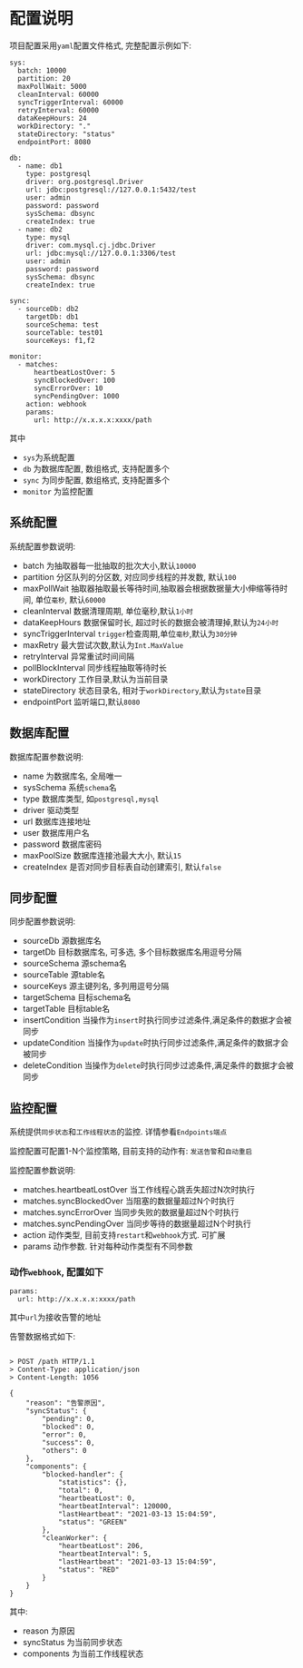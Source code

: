 # 配置说明

项目配置采用`yaml`配置文件格式, 完整配置示例如下:

```
sys:
  batch: 10000
  partition: 20
  maxPollWait: 5000
  cleanInterval: 60000
  syncTriggerInterval: 60000
  retryInterval: 60000
  dataKeepHours: 24
  workDirectory: "."
  stateDirectory: "status"
  endpointPort: 8080

db:
  - name: db1
    type: postgresql
    driver: org.postgresql.Driver
    url: jdbc:postgresql://127.0.0.1:5432/test
    user: admin
    password: password
    sysSchema: dbsync
    createIndex: true
  - name: db2
    type: mysql
    driver: com.mysql.cj.jdbc.Driver
    url: jdbc:mysql://127.0.0.1:3306/test
    user: admin
    password: password
    sysSchema: dbsync
    createIndex: true

sync:
  - sourceDb: db2
    targetDb: db1
    sourceSchema: test
    sourceTable: test01
    sourceKeys: f1,f2

monitor:
  - matches:
      heartbeatLostOver: 5
      syncBlockedOver: 100
      syncErrorOver: 10
      syncPendingOver: 1000
    action: webhook
    params:
      url: http://x.x.x.x:xxxx/path
```

其中

- `sys`为系统配置
- `db` 为数据库配置, 数组格式, 支持配置多个
- `sync` 为同步配置, 数组格式, 支持配置多个
- `monitor` 为监控配置

## 系统配置

系统配置参数说明:

- batch 为抽取器每一批抽取的批次大小,默认`10000`
- partition 分区队列的分区数, 对应同步线程的并发数, 默认`100`
- maxPollWait 抽取器抽取最长等待时间,抽取器会根据数据量大小伸缩等待时间, 单位`毫秒`, 默认`60000`
- cleanInterval 数据清理周期, 单位毫秒,默认`1小时`
- dataKeepHours 数据保留时长, 超过时长的数据会被清理掉,默认为`24小时`
- syncTriggerInterval `trigger`检查周期,单位`毫秒`,默认为`30分钟`
- maxRetry 最大尝试次数,默认为`Int.MaxValue`
- retryInterval 异常重试时间间隔
- pollBlockInterval 同步线程抽取等待时长
- workDirectory 工作目录,默认为当前目录
- stateDirectory 状态目录名, 相对于`workDirectory`,默认为`state`目录
- endpointPort 监听端口,默认`8080`

## 数据库配置

数据库配置参数说明:

- name 为数据库名, 全局唯一
- sysSchema 系统`schema`名
- type 数据库类型, 如`postgresql,mysql`
- driver 驱动类型
- url 数据库连接地址
- user 数据库用户名
- password 数据库密码
- maxPoolSize 数据库连接池最大大小, 默认`15`
- createIndex 是否对同步目标表自动创建索引, 默认`false`

## 同步配置

同步配置参数说明:

- sourceDb 源数据库名
- targetDb 目标数据库名, 可多选, 多个目标数据库名用逗号分隔
- sourceSchema 源schema名
- sourceTable 源table名
- sourceKeys 源主键列名, 多列用逗号分隔
- targetSchema 目标schema名
- targetTable 目标table名
- insertCondition 当操作为`insert`时执行同步过滤条件,满足条件的数据才会被同步
- updateCondition 当操作为`update`时执行同步过滤条件,满足条件的数据才会被同步
- deleteCondition 当操作为`delete`时执行同步过滤条件,满足条件的数据才会被同步

## 监控配置

系统提供`同步状态`和`工作线程状态`的监控. 详情参看`Endpoints端点`

监控配置可配置1-N个监控策略, 目前支持的动作有: `发送告警`和`自动重启`

监控配置参数说明:

- matches.heartbeatLostOver 当工作线程心跳丢失超过N次时执行
- matches.syncBlockedOver 当阻塞的数据量超过N个时执行
- matches.syncErrorOver 当同步失败的数据量超过N个时执行
- matches.syncPendingOver 当同步等待的数据量超过N个时执行
- action 动作类型, 目前支持`restart`和`webhook`方式. 可扩展
- params 动作参数. 针对每种动作类型有不同参数

### 动作`webhook`, 配置如下

```
params:
  url: http://x.x.x.x:xxxx/path
```

其中`url`为接收告警的地址

告警数据格式如下:

```

> POST /path HTTP/1.1
> Content-Type: application/json
> Content-Length: 1056

{
	"reason": "告警原因",
	"syncStatus": {
		"pending": 0,
		"blocked": 0,
		"error": 0,
		"success": 0,
		"others": 0
	},
	"components": {
		"blocked-handler": {
			"statistics": {},
			"total": 0,
			"heartbeatLost": 0,
			"heartbeatInterval": 120000,
			"lastHeartbeat": "2021-03-13 15:04:59",
			"status": "GREEN"
		},
		"cleanWorker": {
			"heartbeatLost": 206,
			"heartbeatInterval": 5,
			"lastHeartbeat": "2021-03-13 15:04:59",
			"status": "RED"
		}
	}
}
```

其中:

- reason 为原因
- syncStatus 为当前同步状态
- components 为当前工作线程状态